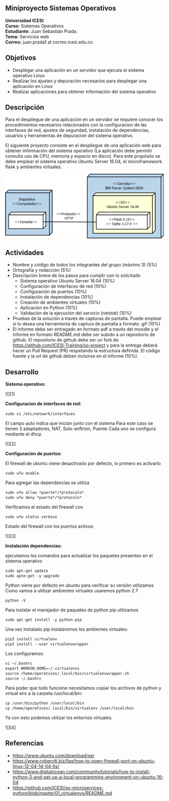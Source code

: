 ## Miniproyecto Sistemas Operativos

**Universidad ICESI**  
**Curso:** Sistemas Operativos  
**Estudiante:** Juan Sebastián Prada.  
**Tema:**  Servicios web  
**Correo:** juan.prada1 at correo.icesi.edu.co

## Objetivos
* Desplegar una aplicación en un servidor que ejecuta el sistema operativo Linux
* Realizar los ajustes y depuración necesarios para desplegar una
aplicación en Linux
* Realizar aplicaciones para obtener información del sistema operativo

## Descripción
Para el despliegue de una aplicación en un servidor se requiere conocer los procedimientos necesarios relacionados con la configuracion de las interfaces de red, ajustes de seguridad, instalación de dependencias, usuarios y herramientas de depuracíon del sistema operativo.

El siguiente proyecto consiste en el despliegue de una aplicación web para obtener información del sistema operativo (La aplicación debe permitir consulta uso de CPU, memoria y espacio en disco). Para este propósito se debe emplear el sistema operativo Ubuntu Server 16.04, el microframework flask y ambientes virtuales.

<p align="center">
  <img src="images/vista-despliegue.png" alt="webservice architecture"/>
</p>

## Actividades
* Nombre y código de todos los integrantes del grupo (máximo 3) (5%)
* Ortografía y redacción (5%)
* Descripción breve de los pasos para cumplir con lo solicitado
  * Sistema operativo Ubuntu Server 16.04 (10%)
  * Configuración de interfaces de red (10%)
  * Configuración de puertos (10%)
  * Instalación de dependencias (10%)
  * Creación de ambientes virtuales (10%)
  * Aplicación en Python (10%)
  * Validación de la ejecución del servicio (netstat) (10%)
* Pruebas de la solución a través de capturas de pantalla. Puede emplear si lo desea una herramienta de captura de pantalla a formato .gif (10%)
* El informe debe ser entregado en formato pdf a través del moodle y el informe en formato README.md debe ser subido a un repositorio de github. El repositorio de github debe ser un fork de https://github.com/ICESI-Training/so-project y para la entrega deberá hacer un Pull Request (PR) respetando la estructura definida. El código fuente y la url de github deben incluirse en el informe (10%).


## Desarrollo

**Sistema operativo:**

![][1]

**Configuracion de interfaces de red:**

``
sudo vi /etc/network/interfaces
``

El campo auto indica que inician junto con el sistema
Para este caso se tienen 3 adaptadores, NAT, Solo-anftrión, Puente
Cada uno se configura mediante el dhcp.

![][2]

**Configuración de puertos:**

El firewall de ubuntu viene desactivado por defecto, lo primero es activarlo

```
sudo ufw enable
```

Para agregar las dependencias se utiliza

```
sudo ufw allow *puerto*/*protocolo*
sudo ufw deny *puerto*/*protocolo*
```

Verificamos el estado del firewall con 

```
sudo ufw status verbose
```

Estado del firewall con los puertos activos:

![][3]

**Instalación dependencias:**

ejecutamos los comandos para actualizar los paquetes presentes en el sistema operativo


```
sudo apt-get update
sudo apte-get -y upgrade
```
Python viene por defecto en ubuntu para verificar su versión utilizamos
Como vamos a utilizar ambientes virtuales usaremos python 2.7

```
python -V
```

Para instalar el manejador de paquetes de python pip utilizamos

```
sudo apt-get install -y python-pip
```

Una vez instalado pip instalaremos los ambientes virtuales:

```
pip3 install virtualenv
pip3 install --user virtualenvwrapper
```

Los configuramos:

```
vi ~/.bashrc
export WORKON_HOME=~/.virtualenvs
source /home/operativos/.local/bin/virtualenvwrapper.sh
source ~/.bashrc
```

Para poder que todo funcione necesitamos copiar los archivos de python
y virtual env a la carpeta /usr/local/bin:

```
cp /user/bin/python /user/local/bin
cp /home/operativos/.local/bin/virtualenv /user/local/bin
```

Ya con esto podemos utilizar los entornos virtuales.

![][4]



## Referencias
* https://www.ubuntu.com/download/ser
* https://www.cyberciti.biz/faq/how-to-open-firewall-port-on-ubuntu-linux-12-04-14-04-lts/
* https://www.digitalocean.com/community/tutorials/how-to-install-python-3-and-set-up-a-local-programming-environment-on-ubuntu-16-04
* https://github.com/ICESI/so-microservices-python/blob/master/01_virtualenvs/README.md
